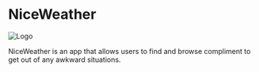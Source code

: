 NiceWeather
===========


![Logo](http://imgur.com/gadTF2w.png)


NiceWeather is an app that allows users to find and browse compliment to get out of any awkward situations. 
